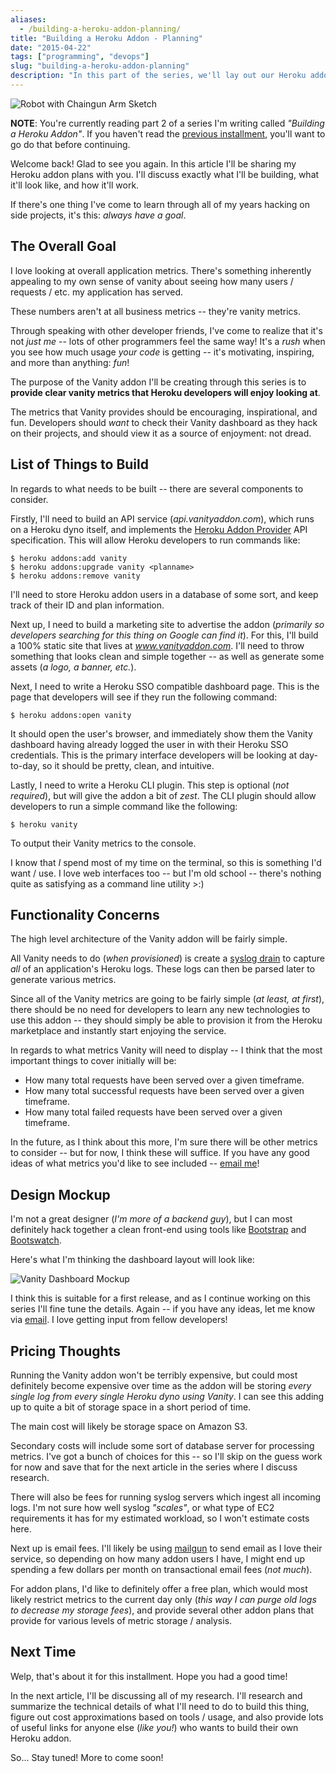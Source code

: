 ```yaml
---
aliases:
  - /building-a-heroku-addon-planning/
title: "Building a Heroku Addon - Planning"
date: "2015-04-22"
tags: ["programming", "devops"]
slug: "building-a-heroku-addon-planning"
description: "In this part of the series, we'll lay out our Heroku addon plans, take a look at mockups, and cover high-level functionalities."
---
```



![Robot with Chaingun Arm Sketch][]


**NOTE**: You're currently reading part 2 of a series I'm writing called
*"Building a Heroku Addon"*.  If you haven't read the
[previous installment][], you'll want to go do that before continuing.

Welcome back!  Glad to see you again.  In this article I'll be sharing my Heroku
addon plans with you.  I'll discuss exactly what I'll be building, what it'll
look like, and how it'll work.

If there's one thing I've come to learn through all of my years hacking on
side projects, it's this: *always have a goal*.


## The Overall Goal

I love looking at overall application metrics.  There's something inherently
appealing to my own sense of vanity about seeing how many users / requests /
etc. my application has served.

These numbers aren't at all business metrics -- they're vanity metrics.

Through speaking with other developer friends, I've come to realize that it's
not *just me* -- lots of other programmers feel the same way!  It's a *rush*
when you see how much usage *your code* is getting -- it's motivating,
inspiring, and more than anything: *fun*!

The purpose of the Vanity addon I'll be creating through this series is to
**provide clear vanity metrics that Heroku developers will enjoy looking at**.

The metrics that Vanity provides should be encouraging, inspirational, and fun.
Developers should *want* to check their Vanity dashboard as they hack on their
projects, and should view it as a source of enjoyment: not dread.


## List of Things to Build

In regards to what needs to be built -- there are several components to
consider.

Firstly, I'll need to build an API service (*api.vanityaddon.com*), which runs on
a Heroku dyno itself, and implements the [Heroku Addon Provider][] API
specification.  This will allow Heroku developers to run commands like:

```console
$ heroku addons:add vanity
$ heroku addons:upgrade vanity <planname>
$ heroku addons:remove vanity
```

I'll need to store Heroku addon users in a database of some sort, and keep track
of their ID and plan information.

Next up, I need to build a marketing site to advertise the addon (*primarily so
developers searching for this thing on Google can find it*).  For this, I'll
build a 100% static site that lives at *www.vanityaddon.com*.  I'll need to
throw something that looks clean and simple together -- as well as generate some
assets (*a logo, a banner, etc.*).

Next, I need to write a Heroku SSO compatible dashboard page.  This is the page
that developers will see if they run the following command:

```console
$ heroku addons:open vanity
```

It should open the user's browser, and immediately show them the Vanity
dashboard having already logged the user in with their Heroku SSO credentials.
This is the primary interface developers will be looking at day-to-day, so it
should be pretty, clean, and intuitive.

Lastly, I need to write a Heroku CLI plugin.  This step is optional (*not
required*), but will give the addon a bit of *zest*.  The CLI plugin should
allow developers to run a simple command like the following:

```console
$ heroku vanity
```

To output their Vanity metrics to the console.

I know that *I* spend most of my time on the terminal, so this is something I'd
want / use.  I love web interfaces too -- but I'm old school -- there's nothing
quite as satisfying as a command line utility >:)


## Functionality Concerns

The high level architecture of the Vanity addon will be fairly simple.

All Vanity needs to do (*when provisioned*) is create a [syslog drain][] to
capture *all* of an application's Heroku logs.  These logs can then be parsed
later to generate various metrics.

Since all of the Vanity metrics are going to be fairly simple (*at least, at
first*), there should be no need for developers to learn any new technologies to
use this addon -- they should simply be able to provision it from the Heroku
marketplace and instantly start enjoying the service.

In regards to what metrics Vanity will need to display -- I think that the most
important things to cover initially will be:

- How many total requests have been served over a given timeframe.
- How many total successful requests have been served over a given timeframe.
- How many total failed requests have been served over a given timeframe.

In the future, as I think about this more, I'm sure there will be other metrics
to consider -- but for now, I think these will suffice.  If you have any good
ideas of what metrics you'd like to see included -- [email me][]!


## Design Mockup

I'm not a great designer (*I'm more of a backend guy*), but I can most
definitely hack together a clean front-end using tools like [Bootstrap][] and
[Bootswatch][].

Here's what I'm thinking the dashboard layout will look like:

![Vanity Dashboard Mockup][]

I think this is suitable for a first release, and as I continue working on this
series I'll fine tune the details.  Again -- if you have any ideas, let me know
via [email][email me].  I love getting input from fellow developers!


## Pricing Thoughts

Running the Vanity addon won't be terribly expensive, but could most definitely
become expensive over time as the addon will be storing *every single log from
every single Heroku dyno using Vanity*.  I can see this adding up to quite a bit
of storage space in a short period of time.

The main cost will likely be storage space on Amazon S3.

Secondary costs will include some sort of database server for processing
metrics.  I've got a bunch of choices for this -- so I'll skip on the guess work
for now and save that for the next article in the series where I discuss
research.

There will also be fees for running syslog servers which ingest all incoming
logs.  I'm not sure how well syslog *"scales"*, or what type of EC2 requirements
it has for my estimated workload, so I won't estimate costs here.

Next up is email fees.  I'll likely be using [mailgun][] to send email as I love
their service, so depending on how many addon users I have, I might end up
spending a few dollars per month on transactional email fees (*not much*).

For addon plans, I'd like to definitely offer a free plan, which would most
likely restrict metrics to the current day only (*this way I can purge old logs
to decrease my storage fees*), and provide several other addon plans that
provide for various levels of metric storage / analysis.


## Next Time

Welp, that's about it for this installment.  Hope you had a good time!

In the next article, I'll be discussing all of my research.  I'll research and
summarize the technical details of what I'll need to do to build this thing,
figure out cost approximations based on tools / usage, and also provide lots of
useful links for anyone else (*like you!*) who wants to build their own Heroku
addon.

So...  Stay tuned!  More to come soon!


  [Robot with Chaingun Arm Sketch]: /static/blog/images/2015/robot-with-chaingun-arm-sketch.jpg "Robot with Chaingun Arm Sketch"
  [previous installment]: {filename}/articles/2015/building-a-heroku-addon.md "Building a Heroku Addon"
  [syslog drain]: https://devcenter.heroku.com/articles/log-drains "Heroku Log Drains"
  [Heroku Addon Provider]: https://devcenter.heroku.com/articles/bootstrapping-add-on-provider "Bootstrapping an Addon Provider"
  [Bootstrap]: http://getbootstrap.com/ "Twitter Bootstrap"
  [Bootswatch]: https://bootswatch.com/ "Bootswatch - Themes for Bootstrap"
  [email me]: mailto:r@rdegges.com "Randall Degges' Email"
  [Vanity Dashboard Mockup]: /static/blog/images/2015/vanity-dashboard-mockup.png "Vanity Dashboard Mockup"
  [mailgun]: http://www.mailgun.com/ "mailgun"
